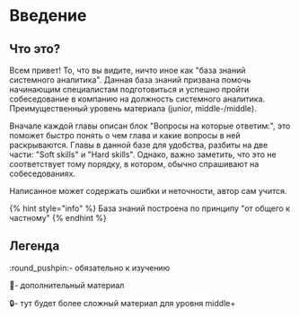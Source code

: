 # Введение

## Что это?

Всем привет! То, что вы видите, ничто иное как "база знаний системного аналитика". Данная база знаний призвана помочь начинающим специалистам подготовиться и успешно пройти собеседование в компанию на должность системного аналитика. Преимущественный уровень материала (junior, middle-/middle).

Вначале каждой главы описан блок "Вопросы на которые ответим:", это поможет быстро понять о чем глава и какие вопросы в ней раскрываются.  Главы в данной базе для удобства, разбиты на две части: "Soft skills" и "Hard skills". Однако, важно заметить, что это не соответствует тому порядку, в котором, обычно спрашивают на собеседованиях.&#x20;

Написанное может содержать ошибки и неточности, автор сам учится.

{% hint style="info" %}
База знаний построена по принципу "от общего к частному"
{% endhint %}

## Легенда

:round\_pushpin:- обязательно к изучению

:paperclip:- дополнительный материал&#x20;

:lock:- тут будет более сложный материал для уровня middle+
